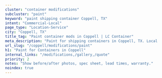 ```yaml
---
cluster: "container modifications"
subcluster: "paint"
keyword: "paint shipping container Coppell, TX"
intent: "Commercial-Local"
page_type: "Location-Service"
city: "Coppell, TX"
title_tag: "Paint container mods in Coppell | LC Container"
meta_description: "Paint for shipping containers in Coppell, TX. Local fabrication & pro install. LC Container — Since 2003. Get a quote."
url_slug: "/coppell/modifications/paint"
h1: "Paint for Containers in Coppell"
internal_links: "/modifications,/gallery,/quote"
priority: 2
notes: "Show before/after photos, spec sheet, lead times, warranty."
noindex: true
---
```


<!-- TODO: Add unique city/inventory copy, images, and internal links here. -->
